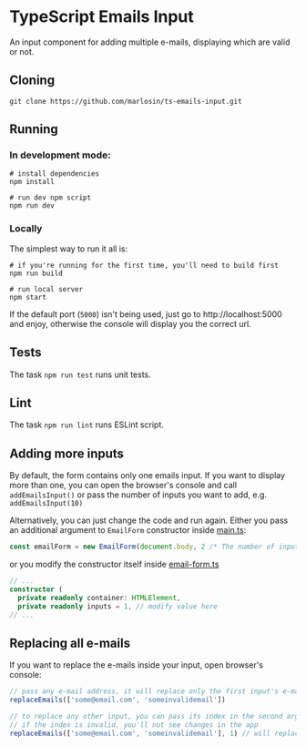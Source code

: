 # TypeScript Emails Input
An input component for adding multiple e-mails, displaying which are valid or not.

## Cloning
```console
git clone https://github.com/marlosin/ts-emails-input.git
```

## Running

### In development mode:

```console
# install dependencies
npm install

# run dev npm script
npm run dev
```

### Locally
The simplest way to run it all is:
```console
# if you're running for the first time, you'll need to build first
npm run build

# run local server
npm start
```

If the default port (`5000`) isn't being used, just go to http://localhost:5000 and enjoy, otherwise the console will display you the correct url.

## Tests
The task `npm run test` runs unit tests.

## Lint
The task `npm run lint` runs ESLint script.

## Adding more inputs
By default, the form contains only one emails input. If you want to display more than one, you can open the browser's console and call `addEmailsInput()` or pass the number of inputs you want to add, e.g. `addEmailsInput(10)`

Alternatively, you can just change the code and run again. Either you pass an additional argument to `EmailForm` constructor inside [main.ts](./blob/master/src/main.ts):

```typescript
const emailForm = new EmailForm(document.body, 2 /* The number of inputs */)
```

or you modify the constructor itself inside [email-form.ts](./blob/master/src/components/email-form/email-form.ts)

```typescript
// ...
constructor (
  private readonly container: HTMLElement,
  private readonly inputs = 1, // modify value here
// ...
```

## Replacing all e-mails
If you want to replace the e-mails inside your input, open browser's console:

```js
// pass any e-mail address, it will replace only the first input's e-mails
replaceEmails(['some@email.com', 'someinvalidemail'])

// to replace any other input, you can pass its index in the second argument (starting in 0)
// if the index is invalid, you'll not see changes in the app
replaceEmails(['some@email.com', 'someinvalidemail'], 1) // will replace the second input
```
